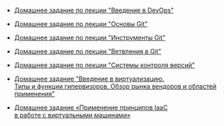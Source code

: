 * [Домашнее задание по лекции "Введение в DevOps"](tasks/000-devops-00-intr/README.md)

* [Домашнее задание по лекции "Основы Git"](tasks/001--git---01-intr/README.md)

* [Домашнее задание по лекции "Инструменты Git"](tasks/002--git--00--tool/README.md)

* [Домашнее задание по лекции "Ветвления в Git"](tasks/003-git-00-branchs/README.md)

* [Домашнее задание по лекции "Системы контроля версий"](tasks/004-git--01-ignore/README.md)

* [Домашнее задание "Введение в виртуализацию.  
  Типы и функции гипервизоров. Обзор рынка вендоров и областей применения"](tasks/005-virt-01-basics/README.md)

* [Домашнее задание «Применение принципов IaaC  
  в работе с виртуальными машинами»](task/005--virt--02-iaac/README.md)